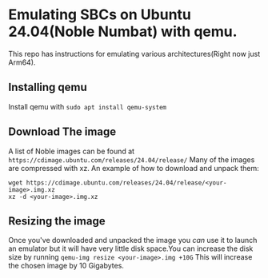 # Emulating SBCs on Ubuntu 24.04(Noble Numbat) with qemu.

This repo has instructions for emulating various architectures(Right now just Arm64).

## Installing qemu

Install qemu with ```sudo apt install qemu-system```

## Download The image

A list of Noble images can be found at ```https://cdimage.ubuntu.com/releases/24.04/release/```
Many of the images are compressed with xz. An example of how to download and unpack them:
```
wget https://cdimage.ubuntu.com/releases/24.04/release/<your-image>.img.xz
xz -d <your-image>.img.xz
```

## Resizing the image

Once you've downloaded and unpacked the image you *can* use it to launch an emulator but it will have very little disk space.You can increase the disk size by running 
```qemu-img resize <your-image>.img +10G```
This will increase the chosen image by 10 Gigabytes.
